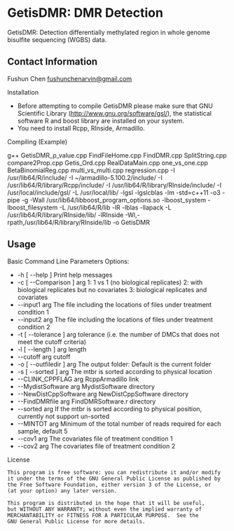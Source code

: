 GetisDMR: DMR Detection 
========================================================

GetisDMR: Detection differentially methylated region in whole genome bisulfite sequencing (WGBS) data.

Contact Information
-------------------
Fushun Chen
fushunchenarvin@gmail.com

Installation
* Before attempting to compile GetisDMR please make sure that GNU Scientific Library (http://www.gnu.org/software/gsl/), the statistical software R and boost library are installed on your system.
* You need to install Rcpp, RInside, Armadillo.

Compiling (Example)

g++ GetisDMR_p_value.cpp FindFileHome.cpp FindDMR.cpp SplitString.cpp compare2Prop.cpp Getis_Ord.cpp RealDataMain.cpp one_vs_one.cpp BetaBinomialReg.cpp multi_vs_multi.cpp regression.cpp -I /usr/lib64/R/include/ -I ~/armadillo-5.100.2/include/ -I /usr/lib64/R/library/Rcpp/include/ -I /usr/lib64/R/library/RInside/include/ -I /usr/local/include/gsl/ -L /usr/local/lib/ -lgsl -lgslcblas -lm -std=c++11 -o3 -pipe -g -Wall /usr/lib64/libboost_program_options.so -lboost_system -lboost_filesystem -L /usr/lib64/R/lib -lR -lblas -llapack -L /usr/lib64/R/library/RInside/lib/ -lRInside -Wl,-rpath,/usr/lib64/R/library/RInside/lib -o GetisDMR

Usage
-----

Basic Command Line Parameters
Options:
*  -h [ --help ]            Print help messages
*  -c [ --Comparison ] arg  1: 1 vs 1 (no biological replicates) 
                           2: with biological replicates but no covariates 
                           3: biological replicates and covariates
*  --input1 arg             The file including the locations of files under 
                           treatment condition 1
*  --input2 arg             The file including the locations of files under 
                           treatment condition 2
*  -t [ --tolerance ] arg   tolerance (i.e. the number of DMCs that does not meet the cutoff criteria)
*  -l [ --length ] arg      length
*  --cutoff arg             cutoff
*  -o [ --outfiledir ] arg  The output folder: Default is the current folder
*  -s [ --sorted ] arg      The mtbr is sorted according to physical location
*  --CLINK_CPPFLAG arg      RcppArmadillo link
*  --MydistSoftware arg     MydistSoftware directory
*  --NewDistCppSoftware arg NewDistCppSoftware directory
*  --FindDMRfile arg        FindDMRSoftware.r directory
*  --sorted arg             If the mtbr is sorted according to physical 
                           position, currently not support un-sorted
*  --MINTOT arg             Minimum of the total number of reads required for 
                           each sample, default 5
*  --cov1 arg               The covariates file of treatment condition 1
*  --cov2 arg               The covariates file of treatment condition 2

License

    This program is free software: you can redistribute it and/or modify
    it under the terms of the GNU General Public License as published by
    the Free Software Foundation, either version 3 of the License, or
    (at your option) any later version.

    This program is distributed in the hope that it will be useful,
    but WITHOUT ANY WARRANTY; without even the implied warranty of
    MERCHANTABILITY or FITNESS FOR A PARTICULAR PURPOSE.  See the
    GNU General Public License for more details.
